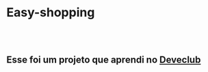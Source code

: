 <h1>Easy-shopping</h1>
<br>
<br>
<h2>Esse foi um projeto que aprendi no <a href="https://rodolfomori.com.br/deveclub">Deveclub</a></h2>
